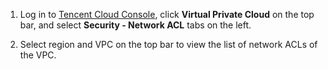 1) Log in to [Tencent Cloud Console](https://console.qcloud.com/), click **Virtual Private Cloud** on the top bar, and select **Security - Network ACL** tabs on the left.

2) Select region and VPC on the top bar to view the list of network ACLs of the VPC.
